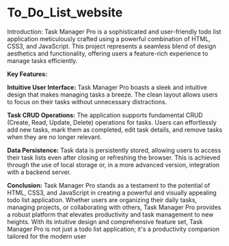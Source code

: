 # To_Do_List_website
Introduction: Task Manager Pro is a sophisticated and user-friendly todo list application meticulously crafted using a powerful combination of HTML, CSS3, and JavaScript. This project represents a seamless blend of design aesthetics and functionality, offering users a feature-rich experience to manage tasks efficiently.

**Key Features:**

**Intuitive User Interface:**
Task Manager Pro boasts a sleek and intuitive design that makes managing tasks a breeze. The clean layout allows users to focus on their tasks without unnecessary distractions.

**Task CRUD Operations:**
The application supports fundamental CRUD (Create, Read, Update, Delete) operations for tasks. Users can effortlessly add new tasks, mark them as completed, edit task details, and remove tasks when they are no longer relevant.

**Data Persistence:**
Task data is persistently stored, allowing users to access their task lists even after closing or refreshing the browser. This is achieved through the use of local storage or, in a more advanced version, integration with a backend server.

**Conclusion:**
Task Manager Pro stands as a testament to the potential of HTML, CSS3, and JavaScript in creating a powerful and visually appealing todo list application. Whether users are organizing their daily tasks, managing projects, or collaborating with others, Task Manager Pro provides a robust platform that elevates productivity and task management to new heights. With its intuitive design and comprehensive feature set, Task Manager Pro is not just a todo list application; it's a productivity companion tailored for the modern user
